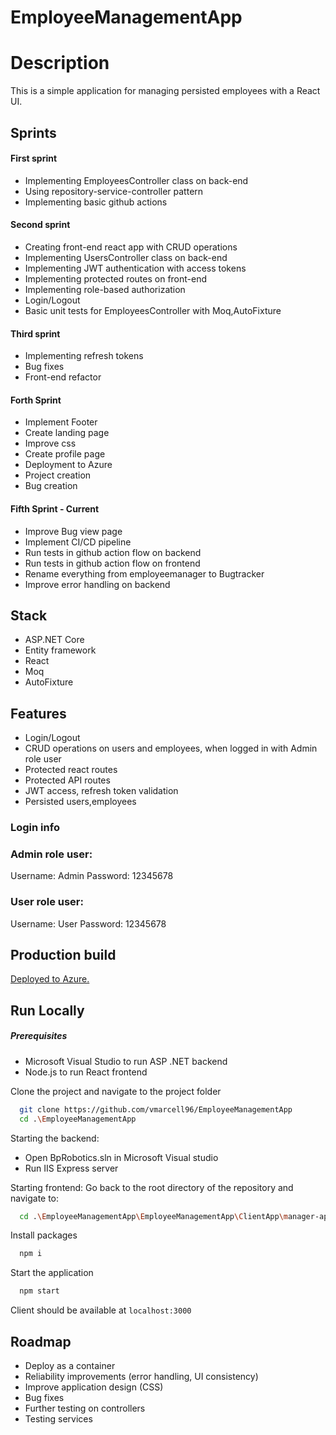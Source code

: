 # EmployeeManagementApp

# Description

This is a simple application for managing persisted employees with a React UI.


## Sprints

#### First sprint

- Implementing EmployeesController class on back-end
- Using repository-service-controller pattern
- Implementing basic github actions

#### Second sprint

- Creating front-end react app with CRUD operations
- Implementing UsersController class on back-end
- Implementing JWT authentication with access tokens
- Implementing protected routes on front-end
- Implementing role-based authorization
- Login/Logout
- Basic unit tests for EmployeesController with Moq,AutoFixture

#### Third sprint

- Implementing refresh tokens
- Bug fixes
- Front-end refactor

#### Forth Sprint

- Implement Footer
- Create landing page
- Improve css
- Create profile page
- Deployment to Azure
- Project creation
- Bug creation

#### Fifth Sprint - Current

- Improve Bug view page
- Implement CI/CD pipeline
- Run tests in github action flow on backend
- Run tests in github action flow on frontend
- Rename everything from employeemanager to Bugtracker
- Improve error handling on backend

## Stack
- ASP.NET Core
- Entity framework
- React
- Moq
- AutoFixture

## Features
- Login/Logout
- CRUD operations on users and employees, when logged in with Admin role user
- Protected react routes
- Protected API routes
- JWT access, refresh token validation
- Persisted users,employees

### Login info

### Admin role user:
Username: Admin
Password: 12345678

### User role user:
Username: User
Password: 12345678

## Production build
[Deployed to Azure.](https://wonderful-water-041ca0803.2.azurestaticapps.net)

## Run Locally
##### Prerequisites

- Microsoft Visual Studio to run ASP .NET backend
- Node.js to run React frontend

Clone the project and navigate to the project folder

```bash
  git clone https://github.com/vmarcell96/EmployeeManagementApp
  cd .\EmployeeManagementApp
```

Starting the backend:

- Open BpRobotics.sln in Microsoft Visual studio
- Run IIS Express server


Starting frontend:
Go back to the root directory of the repository and navigate to:

```bash
  cd .\EmployeeManagementApp\EmployeeManagementApp\ClientApp\manager-app
```

Install packages

```bash
  npm i
```

Start the application 

```bash
  npm start
```
Client should be available at `localhost:3000`



## Roadmap

- Deploy as a container
- Reliability improvements (error handling, UI consistency)
- Improve application design (CSS)
- Bug fixes
- Further testing on controllers
- Testing services

